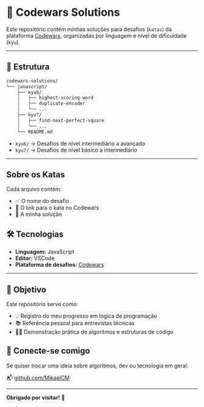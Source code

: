 # 🧠 Codewars Solutions

Este repositório contém minhas soluções para desafios (`katas`) da plataforma [Codewars](https://www.codewars.com/), organizadas por linguagem e nível de dificuldade (`kyu`).

---

## 📁 Estrutura

```bash
codewars-solutions/
└── javascript/
    ├── kyu6/
    │   ├── highest-scoring-word
    │   ├── duplicate-encoder
    │   └── ...
    ├── kyu7/
    │   ├── find-next-perfect-square
    │   └── ...
    └── README.md
```
- `kyu6/` → Desafios de nível intermediário a avançado
- `kyu7/` → Desafios de nível básico a intermediário

---

## Sobre os Katas

Cada arquivo contém:

- ✅ O nome do desafio
- 🔗 O link para o kata no Codewars
- 🧠 A minha solução

## 🛠️ Tecnologias

- **Linguagem:** JavaScript
- **Editor:** VSCode
- **Plataforma de desafios:** [Codewars](https://www.codewars.com)

---

## 🎯 Objetivo

Este repositório serve como:

- 💡 Registro do meu progresso em lógica de programação
- 📚 Referência pessoal para entrevistas técnicas
- 👨‍💻 Demonstração prática de algoritmos e estruturas de código

## 🤝 Conecte-se comigo

Se quiser trocar uma ideia sobre algoritmos, dev ou tecnologia em geral:

📬 [github.com/MikaelCM](https://github.com/MikaelCM)

---

**Obrigado por visitar!** 🚀
